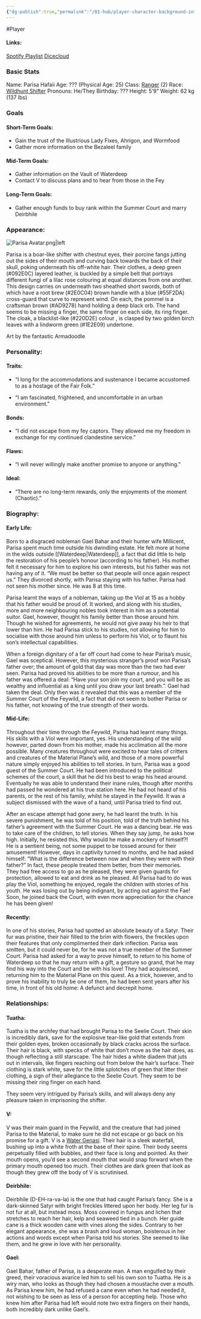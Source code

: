 ```yaml
---
{"dg-publish":true,"permalink":"/01-hub/player-character-background-information/example-character-parisa-hafaii/","tags":["Player"],"created":"2024-08-13T22:06:55.058+01:00","updated":"2025-02-10T23:44:22.530+00:00"}
---
```


#Player 
#### Links:
[Spotify Playlist](https://open.spotify.com/playlist/4ceWoEoq3Nkb6jufwhhYdl?si=2b76c90ed7eb4bbb)
[Dicecloud](https://dicecloud.com/character/DLBqbCZjDkiPkwNvf/Parisa)

### Basic Stats
Name: Parisa Hafaii
Age: ??? (Physical Age: 25)
Class: [Ranger](http://dnd5e.wikidot.com/ranger) (2)
Race: [Wildhunt Shifter](http://dnd5e.wikidot.com/lineage:shifter#toc5)
Pronouns: He/They
Birthday: ???
Height: 5’9”
Weight: 62 kg (137 lbs)

### Goals
#### Short-Term Goals:
- Gain the trust of the Illustrious Lady Fixes, Ahrigon, and Wormfood
- Gather more information on the Bezaleel family

#### Mid-Term Goals:
- Gather information on the Vault of Waterdeep
- Contact V to discuss plans and to hear from those in the Fey

#### Long-Term Goals:
- Gather enough funds to buy rank within the Summer Court and marry Deirbhile

### Appearance:
![Parisa Avatar.png|left](/img/user/z_attachments/Parisa%20Avatar.png) 

Parisa is a boar-like shifter with chestnut eyes, their porcine fangs jutting out the sides of their mouth and curving back towards the back of their skull, poking underneath his off-white hair. Their clothes, a deep green (#092E0C) layered leather, is buckled by a simple belt that portrays different fungi of a lilac rose colouring at equal distances from one another. This design carries on underneath two sheathed short swords, both of which have a root brew (#2E0C04) brown handle with a blue (#55F2DA) cross-guard that curve to represent wind. On each, the pommel is a craftsman brown (#AD9278) hand holding a deep black orb. The hand seems to be missing a finger, the same finger on each side, its ring finger. The cloak, a blacklist-like (#220D2E) colour , is clasped by two golden birch leaves with a lindworm green (#1E2E09) undertone.

Art by the fantastic Armadoodle 
### Personality:
#### Traits:
- “I long for the accommodations and sustenance I became accustomed to as a hostage of the Fair Folk.”

- “I am fascinated, frightened, and uncomfortable in an urban environment.”
#### Bonds:
- “I did not escape from my fey captors. They allowed me my freedom in exchange for my continued clandestine service.”

#### Flaws:
- “I will never willingly make another promise to anyone or anything.”

#### Ideal:
- “There are no long-term rewards, only the enjoyments of the moment (Chaotic).”


### Biography:
#### Early Life:

Born to a disgraced nobleman Gael Bahar and their hunter wife Millicent, Parisa spent much time outside his dwindling estate. He felt more at home in the wilds outside [[Waterdeep\|Waterdeep]], a fact that did little to help the restoration of his people’s honour (according to his father). His mother felt it necessary for him to explore his own interests, but his father was not having any of it. “We must be better so that people will once again respect us.” They divorced shortly, with Parisa staying with his father. Parisa had not seen his mother since. He was 8 at this time.

Parisa learnt the ways of a nobleman, taking up the Viol at 15 as a hobby that his father would be proud of. It worked, and along with his studies, more and more neighbouring nobles took interest in him as a potential suitor. Gael, however, thought his family better than those around him. Though he wished for agreements, he would not give away his heir to that lower than him. He had Parisa stick to his studies, not allowing for him to socialise with those around him unless to perform his Viol, or to flaunt his son’s intellectual capabilities.

When a foreign dignitary of a far off court had come to hear Parisa’s music, Gael was sceptical. However, this mysterious stranger’s proof won Parisa’s father over; the amount of gold that day was more than the two had ever seen. Parisa had proved his abilities to be more than a rumour, and his father was offered a deal: “Have your son join my court, and you will be as wealthy and influential as a king until you draw your last breath.”. Gael had taken the deal. Only then was it revealed that this was a member of the Summer Court of the Feywild, a fact that did not seem to bother Parisa or his father, not knowing of the true strength of their words.

#### Mid-Life:

Throughout their time through the Feywild, Parisa had learnt many things. His skills with a Viol were important, yes. His understanding of the wild however, parted down from his mother, made his acclimation all the more possible. Many creatures throughout were excited to hear tales of critters and creatures of the Material Plane’s wild, and those of a more powerful nature simply enjoyed his abilities to tell stories. In turn, Parisa was a good guest of the Summer Court. He had been introduced to the political schemes of the court, a skill that he did his best to wrap his head around. Eventually he was able to understand their inane rules, though after months had passed he wondered at his true station here. He had not heard of his parents, or the rest of his family, whilst he stayed in the Feywild. It was a subject dismissed with the wave of a hand, until Parisa tried to find out.  

After an escape attempt had gone awry, he had learnt the truth. In his severe punishment, he was told of his position, told of the truth behind his father’s agreement with the Summer Court. He was a dancing bear. He was to take care of the children, to tell stories. When they say jump, he asks how high. Initially, he resisted this. Why would he make a mockery of himself?! He is a sentient being, not some puppet to be tossed around for their amusement! However, days in captivity turned to months, and he had asked himself: “What is the difference between now and when they were with their father?” In fact, these people treated them better, from their memories. They had free access to go as he pleased, they were given guards for protection, allowed to eat and drink as he pleased. All Parisa had to do was play the Viol, something he enjoyed, regale the children with stories of his youth. He was losing out by being indignant, by acting out against the Fae! Soon, he joined back the Court, with even more appreciation for the chance he has been given!

#### Recently:

In one of his stories, Parisa had spotted an absolute beauty of a Satyr. Their fur was pristine, their hair filled to the brim with flowers, the freckles upon their features that only complimented their dark inflection. Parisa was smitten, but it could never be, for he was not a true member of the Summer Court. Parisa had asked for a way to prove himself, to return to his home of Waterdeep so that he may return with a gift, a gesture so grand, that he may find his way into the Court and be with his love! They had acquiesced, returning him to the Material Plane on this quest. As a trick, however, and to prove his inability to truly be one of them, he had been sent years after his time, in front of his old home: A defunct and decrepit home.

### Relationships:

#### Tuatha:

Tuatha is the archfey that had brought Parisa to the Seelie Court. Their skin is incredibly dark, save for the explosive tear-like gold that extends from their golden eyes, broken occasionally by black cracks across the surface. Their hair is black, with specks of white that don’t move as the hair does, as though reflecting a still starscape. The hair hides a white diadem that juts out in intervals, like fingers reaching out from below the hair’s surface. Their clothing is stark white, save for the little splotches of green that litter their clothing, a sign of their allegiance to the Seelie Court. They seem to be missing their ring finger on each hand.

They seem very intrigued by Parisa’s skills, and will always deny any pleasure taken in imprisoning the shifter.

#### V:
V was their main guard in the Feywild, and the creature that had joined Parisa to the Material, to make sure he did not escape or go back on his promise for a gift. V is a [Water Genasi](http://dnd5e.wikidot.com/lineage:genasi-water). Their hair is a sleek waterfall, bushing up into a white froth at the base of their spine. Their body seems perpetually filled with bubbles, and their face is long and pointed. As their mouth opens, you’d see a second mouth that would snap forward when the primary mouth opened too much. Their clothes are dark green that look as though they grew off the body of V is scrutinised.

#### Deirbhile:
Deirbhile (D-EH-ra-va-la) is the one that had caught Parisa’s fancy. She is a dark-skinned Satyr with bright freckles littered upon her body. Her leg fur is not fur at all, but instead moss. Moss covered in fungus and lichen that stretches to reach her hair, kelp and seaweed tied in a bunch. Her guide cane is a thick wooden cane with vines along the sides. Contrary to her elegant appearance, she was a brash and loud woman, boisterous in her actions and words except when Parisa told his stories. She seemed to like them, and he grew in love with her personality.

#### Gael:
Gael Bahar, father of Parisa, is a desperate man. A man engulfed by their greed, their voracious avarice led him to sell his own son to Tuatha. He is a wiry man, who looks as though they had chosen a moustache over a mouth. As Parisa knew him, he had refused a cane even when he had needed it, not wishing to be seen as less of a person for accepting help. Those who knew him after Parisa had left would note two extra fingers on their hands, both incredibly dark unlike Gael’s.